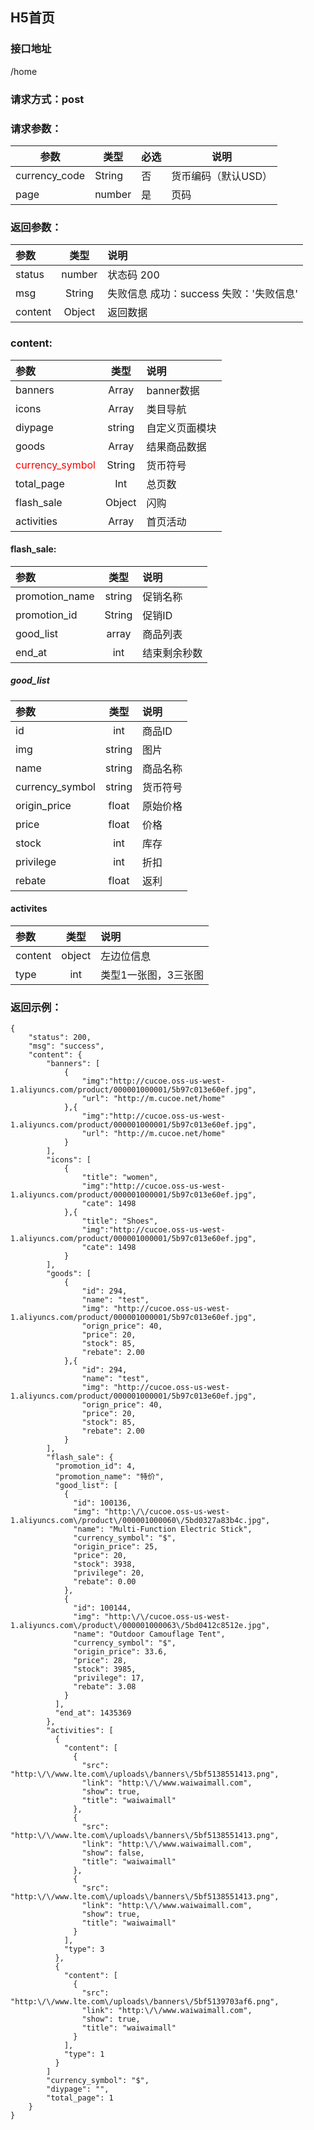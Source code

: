 ## H5首页
### 接口地址
/home
### 请求方式：post
### 请求参数：
|参数 | 类型 | 必选 | 说明|
|---|---|---|---|
|currency_code | String | 否 | 货币编码（默认USD）|
| page | number | 是 | 页码 |
### 返回参数：
|参数 |  类型 | 说明|
| :--- |:---:| :---|
| status | number | 状态码  200 |
| msg | String | 失败信息 成功：success 失败：'失败信息'|
| content | Object | 返回数据  |
### content:
|参数 |  类型 | 说明|
| :--- |:---:| :---|
| banners | Array | banner数据 |
| icons | Array | 类目导航 |
| diypage | string | 自定义页面模块 |
| goods | Array | 结果商品数据 |
| <span style="color:red">currency_symbol</span> | String | 货币符号 |
| total_page | Int | 总页数 |
| flash_sale | Object |闪购|
| activities | Array |首页活动|
#### flash_sale:
|参数 |  类型 | 说明|
| :--- |:---:| :---|
|promotion_name|string|促销名称|
|promotion_id|String|促销ID|
|good_list|array|商品列表|
|end_at|int|结束剩余秒数|
##### good_list
|参数 |  类型 | 说明|
| :--- |:---:| :---|
|id|int|商品ID|
|img|string|图片|
|name|string|商品名称|
|currency_symbol|string|货币符号|
|origin_price|float|原始价格|
|price|float|价格
|stock|int|库存|
|privilege|int|折扣|
|rebate|float|返利|
#### activites
|参数 |  类型 | 说明|
| :--- |:---:| :---|
|content|object|左边位信息|
|type|int|类型1一张图，3三张图|

### 返回示例：
```
{
    "status": 200,
    "msg": "success",
    "content": {
        "banners": [
            {
                "img":"http://cucoe.oss-us-west-1.aliyuncs.com/product/000001000001/5b97c013e60ef.jpg",
                "url": "http://m.cucoe.net/home"
            },{
                "img":"http://cucoe.oss-us-west-1.aliyuncs.com/product/000001000001/5b97c013e60ef.jpg",
                "url": "http://m.cucoe.net/home"
            }
        ],
        "icons": [
            {
                "title": "women",
                "img":"http://cucoe.oss-us-west-1.aliyuncs.com/product/000001000001/5b97c013e60ef.jpg",
                "cate": 1498
            },{
                "title": "Shoes",
                "img":"http://cucoe.oss-us-west-1.aliyuncs.com/product/000001000001/5b97c013e60ef.jpg",
                "cate": 1498
            }
        ],
        "goods": [
            {
                "id": 294,
                "name": "test",
                "img": "http://cucoe.oss-us-west-1.aliyuncs.com/product/000001000001/5b97c013e60ef.jpg",
                "orign_price": 40,
                "price": 20,
                "stock": 85,
                "rebate": 2.00
            },{
                "id": 294,
                "name": "test",
                "img": "http://cucoe.oss-us-west-1.aliyuncs.com/product/000001000001/5b97c013e60ef.jpg",
                "orign_price": 40,
                "price": 20,
                "stock": 85,
                "rebate": 2.00
            }
        ],
        "flash_sale": {
          "promotion_id": 4,
          "promotion_name": "特价",
          "good_list": [
            {
              "id": 100136,
              "img": "http:\/\/cucoe.oss-us-west-1.aliyuncs.com\/product\/000001000060\/5bd0327a83b4c.jpg",
              "name": "Multi-Function Electric Stick",
              "currency_symbol": "$",
              "origin_price": 25,
              "price": 20,
              "stock": 3938,
              "privilege": 20,
              "rebate": 0.00
            },
            {
              "id": 100144,
              "img": "http:\/\/cucoe.oss-us-west-1.aliyuncs.com\/product\/000001000063\/5bd0412c8512e.jpg",
              "name": "Outdoor Camouflage Tent",
              "currency_symbol": "$",
              "origin_price": 33.6,
              "price": 28,
              "stock": 3985,
              "privilege": 17,
              "rebate": 3.08
            }
          ],
          "end_at": 1435369
        },
        "activities": [
          {
            "content": [
              {
                "src": "http:\/\/www.lte.com\/uploads\/banners\/5bf5138551413.png",
                "link": "http:\/\/www.waiwaimall.com",
                "show": true,
                "title": "waiwaimall"
              },
              {
                "src": "http:\/\/www.lte.com\/uploads\/banners\/5bf5138551413.png",
                "link": "http:\/\/www.waiwaimall.com",
                "show": false,
                "title": "waiwaimall"
              },
              {
                "src": "http:\/\/www.lte.com\/uploads\/banners\/5bf5138551413.png",
                "link": "http:\/\/www.waiwaimall.com",
                "show": true,
                "title": "waiwaimall"
              }
            ],
            "type": 3
          },
          {
            "content": [
              {
                "src": "http:\/\/www.lte.com\/uploads\/banners\/5bf5139703af6.png",
                "link": "http:\/\/www.waiwaimall.com",
                "show": true,
                "title": "waiwaimall"
              }
            ],
            "type": 1
          }
        ]
        "currency_symbol": "$",
        "diypage": "",
        "total_page": 1
    }
}
```